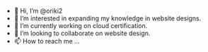 - 👋 Hi, I’m @oriki2
- 👀 I’m interested in expanding my knowledge in website designs.
- 🌱 I’m currently working on cloud certification.
- 💞️ I’m looking to collaborate on website design.
- 📫 How to reach me ...

<!---
oriki2/oriki2 is a ✨ special ✨ repository because its `README.md` 
Always learning and moving forward...
--->
